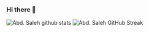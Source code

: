 ### Hi there 👋

<!--
**Saleh-387/Saleh-387** is a ✨ _special_ ✨ repository because its `README.md` (this file) appears on your GitHub profile.

Here are some ideas to get you started:

- 🔭 I’m currently working on ...
- 🌱 I’m currently learning ...
- 👯 I’m looking to collaborate on ...
- 🤔 I’m looking for help with ...
- 💬 Ask me about ...
- 📫 How to reach me: ...
- 😄 Pronouns: ...
- ⚡ Fun fact: ...
-->


![Abd. Saleh github stats](https://github-readme-stats.vercel.app/api?username=Saleh-387&show_icons=true) ![Abd. Saleh GitHub Streak](https://github-readme-streak-stats.herokuapp.com/?user=Saleh-387)
